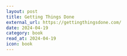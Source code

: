 ```yaml
---
layout: post
title: Getting Things Done
external_url: https://gettingthingsdone.com/
date: 2024-04-19
category: book
read_at: 2024-04-19
icon: book
---
```

